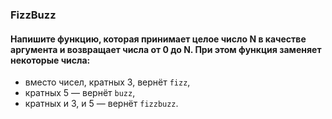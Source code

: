### FizzBuzz
#### Напишите функцию, которая принимает целое число N в качестве аргумента и возвращает числа от 0 до N. При этом функция заменяет некоторые числа:
- вместо чисел, кратных 3, вернёт `fizz`,
- кратных 5 — вернёт `buzz`,
- кратных и 3, и 5 — вернёт `fizzbuzz`.